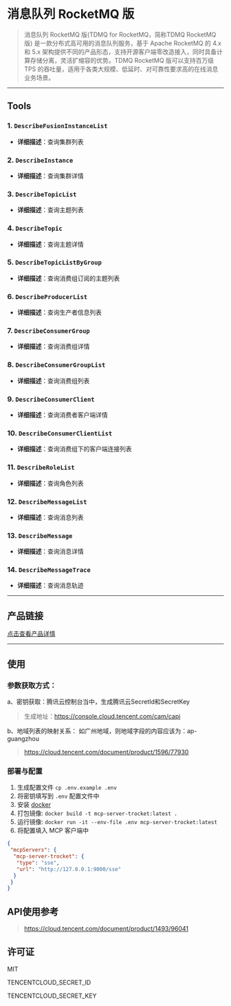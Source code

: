 # 消息队列 RocketMQ 版
> 消息队列 RocketMQ 版(TDMQ for RocketMQ，简称TDMQ RocketMQ 版) 是一款分布式高可用的消息队列服务，基于 Apache RocketMQ 的 4.x 和 5.x 架构提供不同的产品形态，支持开源客户端零改造接入，同时具备计算存储分离，灵活扩缩容的优势。TDMQ RocketMQ 版可以支持百万级 TPS 的吞吐量，适用于各类大规模、低延时、对可靠性要求高的在线消息业务场景。

---

## Tools

### 1. `DescribeFusionInstanceList`
- **详细描述**：查询集群列表

### 2. `DescribeInstance`
- **详细描述**：查询集群详情

### 3. `DescribeTopicList`
- **详细描述**：查询主题列表

### 4. `DescribeTopic`
- **详细描述**：查询主题详情

### 5. `DescribeTopicListByGroup`
- **详细描述**：查询消费组订阅的主题列表

### 6. `DescribeProducerList`
- **详细描述**：查询生产者信息列表

### 7. `DescribeConsumerGroup`
- **详细描述**：查询消费组详情

### 8. `DescribeConsumerGroupList`
- **详细描述**：查询消费组列表

### 9. `DescribeConsumerClient`
- **详细描述**：查询消费者客户端详情

### 10. `DescribeConsumerClientList`
- **详细描述**：查询消费组下的客户端连接列表

### 11. `DescribeRoleList`
- **详细描述**：查询角色列表

### 12. `DescribeMessageList`
- **详细描述**：查询消息列表

### 13. `DescribeMessage`
- **详细描述**：查询消息详情

### 14. `DescribeMessageTrace`
- **详细描述**：查询消息轨迹

---

## 产品链接
[点击查看产品详情](https://cloud.tencent.com/product/trocket)

---

## 使用


### 参数获取方式：

a、密钥获取：腾讯云控制台当中，生成腾讯云SecretId和SecretKey
> 生成地址：https://console.cloud.tencent.com/cam/capi

b、地域列表的映射关系：
如广州地域，则地域字段的内容应该为：ap-guangzhou
> https://cloud.tencent.com/document/product/1596/77930


### 部署与配置
1. 生成配置文件
   `cp .env.example .env`
2. 将密钥填写到 `.env` 配置文件中
3. 安装 [docker](https://www.docker.com/)
4. 打包镜像: `docker build -t mcp-server-trocket:latest .`
5. 运行镜像: `docker run -it --env-file .env mcp-server-trocket:latest`
6. 将配置填入 MCP 客户端中
```json
{
 "mcpServers": {
  "mcp-server-trocket": {
   "type": "sse",
   "url": "http://127.0.0.1:9000/sse"
  }
 }
}
```

## API使用参考

>https://cloud.tencent.com/document/product/1493/96041



## 许可证

MIT



TENCENTCLOUD_SECRET_ID

TENCENTCLOUD_SECRET_KEY
